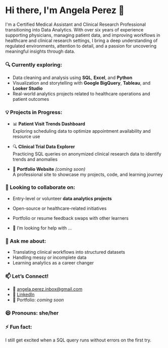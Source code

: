 # Hi there, I'm Angela Perez 👋


I'm a Certified Medical Assistant and Clinical Research Professional transitioning into Data Analytics. With over six years of experience supporting physicians, managing patient data, and improving workflows in healthcare and clinical research settings, I bring a deep understanding of regulated environments, attention to detail, and a passion for uncovering meaningful insights through data.



### 🔍 Currently exploring:
- Data cleaning and analysis using **SQL**, **Excel**, and **Python**  
- Visualization and storytelling with **Google BigQuery**, **Tableau**, and **Looker Studio**  
- Real-world analytics projects related to healthcare operations and patient outcomes
### 💡 Projects in Progress:
- 📊 **Patient Visit Trends Dashboard**  
  Exploring scheduling data to optimize appointment availability and resource use

- 🔍 **Clinical Trial Data Explorer**  
  Practicing SQL queries on anonymized clinical research data to identify trends and anomalies

- 📁 **Portfolio Website** *(coming soon)*  
  A professional site to showcase my projects, code, and learning journey
### 🤝 Looking to collaborate on:
- Entry-level or volunteer **data analytics projects**  
- Open-source or healthcare-related initiatives  
- Portfolio or resume feedback swaps with other learners

- 🤔 I’m looking for help with ...
### 💬 Ask me about:
- Translating clinical workflows into structured datasets  
- Handling messy or incomplete data  
- Learning analytics as a career changer
### 📫 Let’s Connect!
- 📧 angela.perez.inbox@gmail.com  
- 💼 [LinkedIn](https://www.linkedin.com/in/angela-perez-b15a2a368/)  
- 📂 Portfolio: *coming soon*
### 😄 Pronouns: she/her
### ⚡ Fun fact:
I still get excited when a SQL query runs without errors on the first try.
